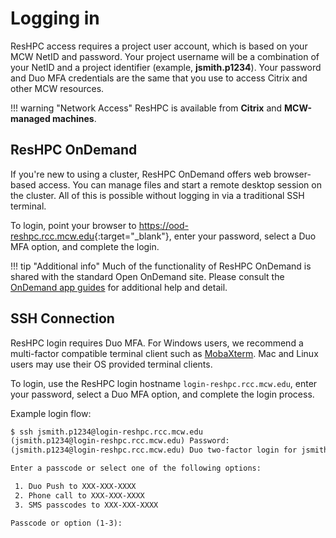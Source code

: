 # Logging in

ResHPC access requires a project user account, which is based on your MCW NetID and password. Your project username will be a combination of your NetID and a project identifier (example, **jsmith.p1234**). Your password and Duo MFA credentials are the same that you use to access Citrix and other MCW resources.

!!! warning "Network Access"
    ResHPC is available from **Citrix** and **MCW-managed machines**.

## ResHPC OnDemand

If you're new to using a cluster, ResHPC OnDemand offers web browser-based access. You can manage files and start a remote desktop session on the cluster. All of this is possible without logging in via a traditional SSH terminal.

To login, point your browser to <https://ood-reshpc.rcc.mcw.edu>{:target="_blank"}, enter your password, select a Duo MFA option, and complete the login.

!!! tip "Additional info"
    Much of the functionality of ResHPC OnDemand is shared with the standard Open OnDemand site. Please consult the [OnDemand app guides](../user-guide/access/ondemand.md#command-line-terminal) for additional help and detail.

## SSH Connection

ResHPC login requires Duo MFA. For Windows users, we recommend a multi-factor compatible terminal client such as [MobaXterm](../user-guide/access/mobaxterm.md). Mac and Linux users may use their OS provided terminal clients.

To login, use the ResHPC login hostname `login-reshpc.rcc.mcw.edu`, enter your password, select a Duo MFA option, and complete the login process.

Example login flow:

```txt
$ ssh jsmith.p1234@login-reshpc.rcc.mcw.edu
(jsmith.p1234@login-reshpc.rcc.mcw.edu) Password:
(jsmith.p1234@login-reshpc.rcc.mcw.edu) Duo two-factor login for jsmith

Enter a passcode or select one of the following options:

 1. Duo Push to XXX-XXX-XXXX
 2. Phone call to XXX-XXX-XXXX
 3. SMS passcodes to XXX-XXX-XXXX

Passcode or option (1-3):
```
